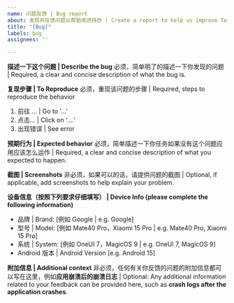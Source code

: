 ```yaml
---
name: 问题反馈 | Bug report
about: 发现并反馈问题以帮助改进待办 | Create a report to help us improve To Do
title: "[Bug]"
labels: bug
assignees: ''

---
```


**描述一下这个问题 | Describe the bug**
必须，简单明了的描述一下你发现的问题 | Required, a clear and concise description of what the bug is.

**复现步骤 | To Reproduce**
必须，重现该问题的步骤 | Required, steps to reproduce the behavior
1. 前往 ... | Go to '...'
2. 点击... | Click on '....'
4. 出现错误 | See error

**预期行为 | Expected behavior**
必须，简单描述一下你任务如果没有这个问题应用应该怎么运作 | Required, a clear and concise description of what you expected to happen.

**截图 | Screenshots**
非必须，如果可以的话，请提供问题的截图 | Optional, if applicable, add screenshots to help explain your problem.

**设备信息（按照下列要求仔细填写） | Device Info (please complete the following information)**
 - 品牌 | Brand: [例如 Google | e.g. Google]
 - 型号 | Model: [例如 Mate40 Pro，Xiaomi 15 Pro | e.g. Mate40 Pro, Xiaomi 15 Pro]
 - 系统 | System: [例如 OneUI 7，MagicOS 9 | e.g. OneUI 7, MagicOS 9]
 - Android 版本 | Android Version [e.g. Android 15]

**附加信息 | Additional context**
非必须，任何有关你反馈的问题的附加信息都可以写在这里，例如**应用崩溃后的崩溃日志** | Optional: Any additional information related to your feedback can be provided here, such as **crash logs after the application crashes**.
